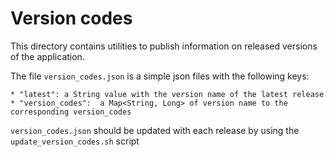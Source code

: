 Version codes
=============

This directory contains utilities to publish information on released versions of the application.

The file `version_codes.json` is a simple json files with the following keys:

    * "latest": a String value with the version name of the latest release
    * "version_codes":  a Map<String, Long> of version name to the corresponding version_codes

`version_codes.json` should be updated with each release by using the `update_version_codes.sh` script
